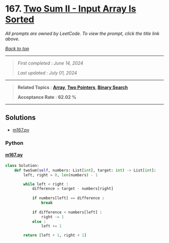 # 167. [Two Sum II - Input Array Is Sorted](<https://leetcode.com/problems/two-sum-ii-input-array-is-sorted>)

*All prompts are owned by LeetCode. To view the prompt, click the title link above.*

*[Back to top](<../README.md>)*

------

> *First completed : June 14, 2024*
>
> *Last updated : July 01, 2024*

------

> **Related Topics** : **[Array](<by_topic/Array.md>), [Two Pointers](<by_topic/Two Pointers.md>), [Binary Search](<by_topic/Binary Search.md>)**
>
> **Acceptance Rate** : **62.02 %**

------

## Solutions

- [m167.py](<../my-submissions/m167.py>)
### Python
#### [m167.py](<../my-submissions/m167.py>)
```Python
class Solution:
    def twoSum(self, numbers: List[int], target: int) -> List[int]:
        left, right = 0, len(numbers) - 1

        while left < right :
            difference = target - numbers[right]
            
            if numbers[left] == difference :
                break
            
            if difference < numbers[left] :
                right -= 1
            else :
                left += 1

        return [left + 1, right + 1]
```

